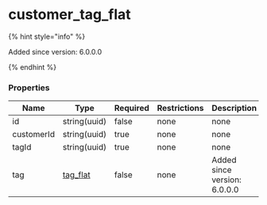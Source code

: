 
# customer_tag_flat

{% hint style="info" %}

Added since version: 6.0.0.0

{% endhint %}

### Properties

|Name|Type|Required|Restrictions|Description|
|---|---|---|---|---|
|id|string(uuid)|false|none|none|
|customerId|string(uuid)|true|none|none|
|tagId|string(uuid)|true|none|none|
|tag|[tag_flat](/schema/tag_flat.md)|false|none|Added since version: 6.0.0.0|
